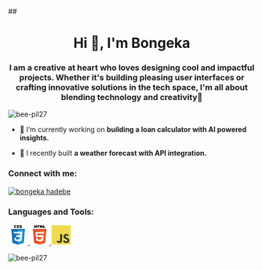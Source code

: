 ##<h1 align="center">Hi 👋, I'm Bongeka</h1>
<h3 align="center">I am a creative at heart who loves designing cool and impactful projects. Whether it's building pleasing user interfaces or crafting innovative solutions in the tech space, I'm all about blending technology and creativity🌈</h3>

<p align="left"> <img src="https://komarev.com/ghpvc/?username=bee-pil27&label=Profile%20views&color=0e75b6&style=flat" alt="bee-pil27" /> </p>

- 🔭 I’m currently working on **building a loan calculator with AI powered insights.**

- 🌱 I recently built **a weather forecast with API integration.**

<h3 align="left">Connect with me:</h3>
<p align="left">
<a href="https://linkedin.com/in/bongeka hadebe" target="blank"><img align="center" src="https://raw.githubusercontent.com/rahuldkjain/github-profile-readme-generator/master/src/images/icons/Social/linked-in-alt.svg" alt="bongeka hadebe" height="30" width="40" /></a>
</p>

<h3 align="left">Languages and Tools:</h3>
<p align="left"> <a href="https://www.w3schools.com/css/" target="_blank" rel="noreferrer"> <img src="https://raw.githubusercontent.com/devicons/devicon/master/icons/css3/css3-original-wordmark.svg" alt="css3" width="40" height="40"/> </a> <a href="https://www.w3.org/html/" target="_blank" rel="noreferrer"> <img src="https://raw.githubusercontent.com/devicons/devicon/master/icons/html5/html5-original-wordmark.svg" alt="html5" width="40" height="40"/> </a> <a href="https://developer.mozilla.org/en-US/docs/Web/JavaScript" target="_blank" rel="noreferrer"> <img src="https://raw.githubusercontent.com/devicons/devicon/master/icons/javascript/javascript-original.svg" alt="javascript" width="40" height="40"/> </a> </p>

<p><img align="center" src="https://github-readme-stats.vercel.app/api/top-langs?username=bee-pil27&show_icons=true&locale=en&layout=compact" alt="bee-pil27" /></p>
 <!--


